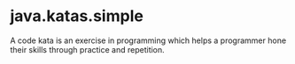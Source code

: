 # java.katas.simple
A code kata is an exercise in programming which helps a programmer hone their skills through practice and repetition.
